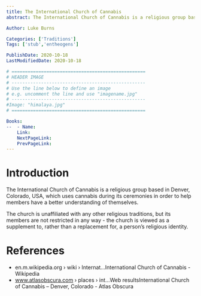 ```yaml
---
title: The International Church of Cannabis
abstract: The International Church of Cannabis is a religious group based in Denver, Colorado, USA, which uses cannabis during its ceremonies in order to help members have a better understanding of themselves.

Author: Luke Burns

Categories: ['Traditions']
Tags: ['stub','entheogens']

PublishDate: 2020-10-18
LastModifiedDate: 2020-10-18

# ==================================================
# HEADER IMAGE
# --------------------------------------------------
# Use the line below to define an image
# e.g. uncomment the line and use "imagename.jpg"
# --------------------------------------------------
#Image: "himalaya.jpg"
# ==================================================

Books:
--  - Name: 
    Link: 
    NextPageLink:
    PrevPageLink:
---
```


# Introduction
The International Church of Cannabis is a religious group based in Denver, Colorado, USA, which uses cannabis during its ceremonies in order to help members have a better understanding of themselves.

The church is unaffiliated with any other religious traditions, but its members are not restricted in any way - the church is viewed as a supplement to, rather than a replacement for, a person’s religious identity.

# References
* en.m.wikipedia.org › wiki › Internat...International Church of Cannabis - Wikipedia
* www.atlasobscura.com › places › int...Web resultsInternational Church of Cannabis – Denver, Colorado - Atlas Obscura